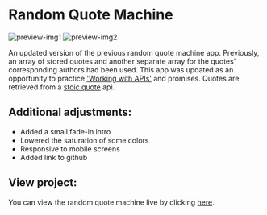 # Random Quote Machine
![preview-img1](https://github.com/brajpatel/random-quote-machine/blob/main/dist/images/preview-img1.png)
![preview-img2](https://github.com/brajpatel/random-quote-machine/blob/main/dist/images/preview-img2.png)

An updated version of the previous random quote machine app. Previously, an array of stored quotes and another separate array for the quotes' corresponding authors had been used. This app was updated as an opportunity to practice ['Working with APIs'](https://www.theodinproject.com/lessons/node-path-javascript-working-with-apis) and promises. Quotes are retrieved from a [stoic quote](https://github.com/tlcheah2/stoic-quote-lambda-public-api) api.

## Additional adjustments:
- Added a small fade-in intro
- Lowered the saturation of some colors
- Responsive to mobile screens
- Added link to github

## View project:
You can view the random quote machine live by clicking [here](https://brajpatel.github.io/random-quote-machine/).
